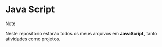  # Java Script

> [!NOTE]
> Neste repositório estarão todos os meus arquivos em <b>JavaScript</b>, tanto atividades como projetos.



